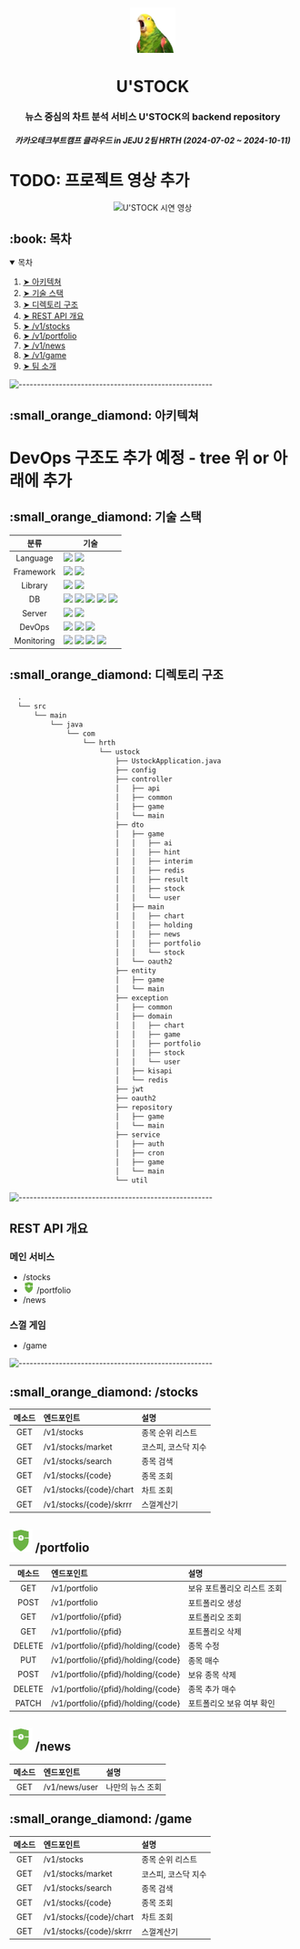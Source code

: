<p align="center"> 
  <img src="images/ustock logo.webp" alt="U'STOCK Logo" width="80px" height="80px">
</p>
<h1 align="center"> U'STOCK </h1>
<h3 align="center"> 뉴스 중심의 차트 분석 서비스 U'STOCK의 backend repository </h3>
<h5 align="center"> 카카오테크부트캠프 클라우드 in JEJU 2팀 HRTH (2024-07-02 ~ 2024-10-11) </h5>

# TODO: 프로젝트 영상 추가
<p align="center"> 
  <img src="images/ustock demo.gif" alt="U'STOCK 시연 영상" height="282px" width="637">
</p>

<!-- 목차 -->
<h2 id="table-of-contents"> :book: 목차</h2>

<details open="open">
  <summary>목차</summary>
  <ol>
    <li><a href="#architecture"> ➤ 아키텍쳐</a></li>
    <li><a href="#tech"> ➤ 기술 스택</a></li>
    <li><a href="#directory"> ➤ 디렉토리 구조</a></li>
    <li><a href="#api"> ➤ REST API 개요</a></li>
    <li><a href="#stocks"> ➤ /v1/stocks</a></li>
    <li><a href="#portfolio"> ➤ /v1/portfolio</a></li>
    <li><a href="#news"> ➤ /v1/news</a></li>
    <li><a href="#game"> ➤ /v1/game</a></li>
    <li><a href="#teammates"> ➤ 팀 소개</a></li>
  </ol>
</details>

![-----------------------------------------------------](https://raw.githubusercontent.com/andreasbm/readme/master/assets/lines/rainbow.png)

<!-- 아키텍쳐 -->
<h2 id="architecture"> :small_orange_diamond: 아키텍쳐</h2>

# DevOps 구조도 추가 예정 - tree 위 or 아래에 추가

<!-- 기술 스택 -->
<h2 id="tech"> :small_orange_diamond: 기술 스택</h2>

| 분류 | 기술 |
| :------: | --- |
|Language|<img src="https://img.shields.io/badge/Java-007396?style=for-the-badge&logo=Java&logoColor=white"> <img src="https://img.shields.io/badge/gradle-02303A?style=for-the-badge&logo=gradle&logoColor=white">|
|Framework|<img src="https://img.shields.io/badge/Spring-6DB33F?style=for-the-badge&logo=Spring&logoColor=white"> <img src="https://img.shields.io/badge/Spring%20boot-6DB33F?style=for-the-badge&logo=Spring%20boot&logoColor=white">|
|Library|<img src="https://img.shields.io/badge/Spring%20AI-6DB33F?style=for-the-badge&logo=Spring&logoColor=white"> <img src="https://img.shields.io/badge/Spring%20Security-6DB33F?style=for-the-badge&logo=Spring%20Security&logoColor=white">|
|DB|<img src="https://img.shields.io/badge/MySQL-4479A1?style=for-the-badge&logo=MySQL&logoColor=white"> <img src="https://img.shields.io/badge/AWS%20RDS-527FFF?style=for-the-badge&logo=amazonrds&logoColor=white"> <img src="https://img.shields.io/badge/Hibernate-59666C?style=for-the-badge&logo=Hibernate&logoColor=white"> <img src="https://img.shields.io/badge/redis-B71C1C?style=for-the-badge&logo=redis&logoColor=white"> <img src="https://img.shields.io/badge/AWS%20ElastiCache-C925D1?style=for-the-badge&logo=amazonelasticache&logoColor=white">|
|Server|<img src="https://img.shields.io/badge/AWS%20EC2-FF9900?style=for-the-badge&logo=amazonec2&logoColor=white"> <img src="https://img.shields.io/badge/nginx-green?style=for-the-badge&logo=nginx&logoColor=white">|
|DevOps|<img src="https://img.shields.io/badge/docker-0066ff?style=for-the-badge&logo=docker&logoColor=white"> <img src="https://img.shields.io/badge/docker%20compose-0099ff?style=for-the-badge&logo=docker_compose&logoColor=white"> <img src="https://img.shields.io/badge/Github%20Actions-2088FF?style=for-the-badge&logo=githubactions&logoColor=white">|
|Monitoring|<img src="https://img.shields.io/badge/Grafana-f46800?style=for-the-badge&logo=Grafana&logoColor=white"> <img src="https://img.shields.io/badge/Loki-f46800?style=for-the-badge&logo=&logoColor=white"> <img src="https://img.shields.io/badge/Promtail-f46800?style=for-the-badge&logo=&logoColor=white"> <img src="https://img.shields.io/badge/Prometheus-E6522C?style=for-the-badge&logo=Prometheus&logoColor=white">|

<!-- BE 디렉토리 구조 -->
<h2 id="directory"> :small_orange_diamond: 디렉토리 구조</h2>

```
  .
  └── src
      └── main
          └── java
              └── com
                  └── hrth
                      └── ustock
                          ├── UstockApplication.java
                          ├── config
                          ├── controller
                          │   ├── api
                          │   ├── common
                          │   ├── game
                          │   └── main
                          ├── dto
                          │   ├── game
                          │   │   ├── ai
                          │   │   ├── hint
                          │   │   ├── interim
                          │   │   ├── redis
                          │   │   ├── result
                          │   │   ├── stock
                          │   │   └── user
                          │   ├── main
                          │   │   ├── chart
                          │   │   ├── holding
                          │   │   ├── news
                          │   │   ├── portfolio
                          │   │   └── stock
                          │   └── oauth2
                          ├── entity
                          │   ├── game
                          │   └── main
                          ├── exception
                          │   ├── common
                          │   ├── domain
                          │   │   ├── chart
                          │   │   ├── game
                          │   │   ├── portfolio
                          │   │   ├── stock
                          │   │   └── user
                          │   ├── kisapi
                          │   └── redis
                          ├── jwt
                          ├── oauth2
                          ├── repository
                          │   ├── game
                          │   └── main
                          ├── service
                          │   ├── auth
                          │   ├── cron
                          │   ├── game
                          │   └── main
                          └── util
```

![-----------------------------------------------------](https://raw.githubusercontent.com/andreasbm/readme/master/assets/lines/rainbow.png)

<!-- api 개요 -->
<h2 id="api"> REST API 개요</h2>

<h3>메인 서비스</h3>

- /stocks
- <img src="images/springsecurity.png" height="20px" width="20px"/> /portfolio
- /news

<h3>스껄 게임</h3>

- /game

![-----------------------------------------------------](https://raw.githubusercontent.com/andreasbm/readme/master/assets/lines/rainbow.png)

<!-- main -->
<h2 id="stocks"> :small_orange_diamond: /stocks</h2>

|메소드|엔드포인트|설명|
|:---:|:---|:---|
|GET|/v1/stocks|종목 순위 리스트|
|GET|/v1/stocks/market|코스피, 코스닥 지수|
|GET|/v1/stocks/search|종목 검색|
|GET|/v1/stocks/{code}|종목 조회|
|GET|/v1/stocks/{code}/chart|차트 조회|
|GET|/v1/stocks/{code}/skrrr|스껄계산기|

<!-- main -->
<h2 id="portfolio"> <img src="images/springsecurity.png" height="40px" width="40px"/> /portfolio</h2>


|메소드|엔드포인트|설명|
|:---:|:---|:---|
|GET|/v1/portfolio|보유 포트폴리오 리스트 조회|
|POST|/v1/portfolio|포트폴리오 생성|
|GET|/v1/portfolio/{pfid}|포트폴리오 조회|
|GET|/v1/portfolio/{pfid}|포트폴리오 삭제|
|DELETE|/v1/portfolio/{pfid}/holding/{code}|종목 수정|
|PUT|/v1/portfolio/{pfid}/holding/{code}|종목 매수|
|POST|/v1/portfolio/{pfid}/holding/{code}|보유 종목 삭제|
|DELETE|/v1/portfolio/{pfid}/holding/{code}|종목 추가 매수|
|PATCH|/v1/portfolio/{pfid}/holding/{code}|포트폴리오 보유 여부 확인|

<!-- main -->
<h2 id="news"> <img src="images/springsecurity.png" height="40px" width="40px"/> /news</h2>


|메소드|엔드포인트|설명|
|:---:|:---|:---|
|GET|/v1/news/user|나만의 뉴스 조회|

<!-- game -->
<h2 id="game"> :small_orange_diamond: /game</h2>


|메소드|엔드포인트|설명|
|:---:|:---|:---|
|GET|/v1/stocks|종목 순위 리스트|
|GET|/v1/stocks/market|코스피, 코스닥 지수|
|GET|/v1/stocks/search|종목 검색|
|GET|/v1/stocks/{code}|종목 조회|
|GET|/v1/stocks/{code}/chart|차트 조회|
|GET|/v1/stocks/{code}/skrrr|스껄계산기|

